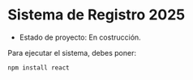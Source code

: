 <h1>Sistema de Registro 2025</h1>

- Estado de proyecto: En costrucción.

Para ejecutar el sistema, debes poner:

```npm install react```
